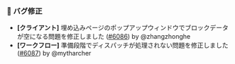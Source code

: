 ### 🐛 バグ修正

* **[クライアント]** 埋め込みページのポップアップウィンドウでブロックデータが空になる問題を修正しました ([#6086](https://github.com/nocobase/nocobase/pull/6086)) by @zhangzhonghe
* **[ワークフロー]** 準備段階でディスパッチが処理されない問題を修正しました ([#6087](https://github.com/nocobase/nocobase/pull/6087)) by @mytharcher
